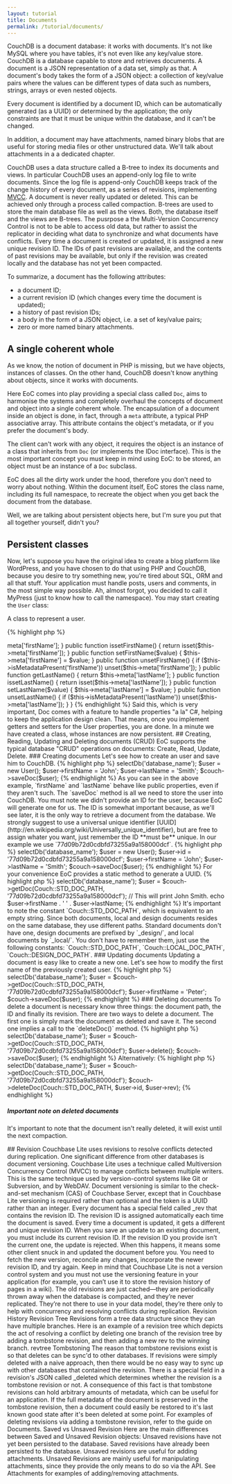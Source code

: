 ```yaml
---
layout: tutorial
title: Documents
permalink: /tutorial/documents/
---
```


CouchDB is a document database: it works with documents. It's not like MySQL where you have tables, it's not even like 
any key/value store. CouchDB is a database capable to store and retrieves documents. A document is a JSON representation 
of a data set, simply as that. A document's body takes the form of a JSON object: a collection of key/value pairs where 
the values can be different types of data such as numbers, strings, arrays or even nested objects.
 
Every document is identified by a document ID, which can be automatically generated (as a UUID) or determined by the 
application; the only constraints are that it must be unique within the database, and it can't be changed.
 
In addition, a document may have attachments, named binary blobs that are useful for storing media files or 
other unstructured data. We'll talk about attachments in a a dedicated chapter.

CouchDB uses a data structure called a B-tree to index its documents and views. In particular CouchDB uses an append-only
log file to write documents. Since the log file is append-only CouchDB keeps track of the change history of every document, 
as a series of revisions, implementing [MVCC](http://en.wikipedia.org/wiki/Multiversion_concurrency_control).
A document is never really updated or deleted. This can be achieved only through a process called compaction.
B-trees are used to store the main database file as well as the views. Both, the database itself and the views are B-trees.
The pusrpose a the Multi-Version Concurrency Control is not to be able to access old data, but rather to assist the 
replicator in deciding what data to synchronize and what documents have conflicts. Every time a document is created or 
updated, it is assigned a new unique revision ID. The IDs of past revisions are available, and the contents of past 
revisions may be available, but only if the revision was created locally and the database has not yet been compacted.

To summarize, a document has the following attributes:

- a document ID;
- a current revision ID (which changes every time the document is updated);
- a history of past revision IDs;
- a body in the form of a JSON object, i.e. a set of key/value pairs;
- zero or more named binary attachments.

## A single coherent whole

As we know, the notion of document in PHP is missing, but we have objects, instances of classes. On the other hand, 
CouchDB doesn't know anything about objects, since it works with documents.

Here EoC comes into play providing a special class called `Doc`, aims to harmonise the systems and completely overhaul 
the concepts of document and object into a single coherent whole.
The encapsulation of a document inside an object is done, in fact, through a `meta` attribute, a typical PHP 
associative array. This attribute contains the object's metadata, or if you prefer the document's body.
 
The client can't work with any object, it requires the object is an instance of a class that inherits from 
`Doc` (or implements the IDoc interface). This is the most important concept you must keep in 
mind using EoC: to be stored, an object must be an instance of a `Doc` subclass.

EoC does all the dirty work under the hood, therefore you don't need to worry about nothing. Within the 
document itself, EoC stores the class name, including its full namespace, to recreate the object when you get 
back the document from the database.

Well, we are talking about persistent objects here, but I'm sure you put that all together yourself, didn't you?

## Persistent classes

Now, let's suppose you have the original idea to create a blog platform like WordPress, and you have chosen to do that 
using PHP and CouchDB, because you desire to try something new, you're tired about SQL, ORM and all that stuff. 
Your application must handle posts, users and comments, in the most simple way possible. Ah, almost forgot, you decided 
to call it MyPress (just to know how to call the namespace). You may start creating the `User` class:

A class to represent a user.

{% highlight php %}
<?php

namespace MyPress;

class User {
}
{% endhighlight %}

There are two ways for adding persistence to the above class. The most simple one, that should be normally used, is to 
inherit every class from the superclass Doc. Sometimes you have to deal with the fact that PHP doesn't support multiple 
inheritance: this happens when a class, having already an ancestor, can't extend Doc. To handle a situation like this,
EoC provides a trait, called TDoc, which implements every single method of the IDoc interface. That's all you need.

### Inheriting from Doc

This is the most simple case, just extends Doc class.

{% highlight php %}
<?php

namespace MyPress;

use EoC\Doc\Doc;

class User extends Doc {
}
{% endhighlight %}

### Implementing the IDoc interface using the TDoc trait

Since `User` inherits from `Person`, and PHP doesn't support multiple inheritance, let's implements IDoc interface, using 
TDoc trait.

{% highlight php %}
<?php

namespace MyPress;

use EoC\Doc\IDoc;
use EoC\Doc\TDoc;

class User extends Person implements IDoc {
  use TDoc;
}
{% endhighlight %}

## Document's properties

Our class still doesn't have any property. At least, an user will have a first name and a last name, so let's add 
getters and setters for these properties. It's important to note here, we don't use any protected members, on the 
contrary methods relay on the `meta` array. Elephant on Couch just care about this array. Every single key/value inside 
the array will be stored, while the other private or protected members are not taken into account, never.

{% highlight php %}
<?php

namespace MyPress;

use EoC\Doc\Doc;

class User extends Doc {

  public function getFirstName() {
    return $this->meta['firstName'];
  }

  public function issetFirstName() {
    return isset($this->meta['firstName']);
  }

  public function setFirstName($value) {
    $this->meta['firstName'] = $value;
  }

  public function unsetFirstName() {
    if ($this->isMetadataPresent('firstName'))
      unset($this->meta['firstName']);
  }

  public function getLastName() {
    return $this->meta['lastName'];
  }

  public function issetLastName() {
    return isset($this->meta['lastName']);
  }

  public function setLastName($value) {
    $this->meta['lastName'] = $value;
  }

  public function unsetLastName() {
    if ($this->isMetadataPresent('lastName'))
      unset($this->meta['lastName']);
  }

}
{% endhighlight %}

Said this, which is very important, Doc comes with a feature to handle properties "a la" C#, helping to keep the 
application design clean. That means, once you implement getters and setters for the User properties, you are done.
In a minute we have created a class, whose instances are now persistent.

## Creating, Reading, Updating and Deleting documents (CRUD)

EoC supports the typical database "CRUD" operations on documents: Create, Read, Update, Delete.

### Creating documents

Let's see how to create an user and save him to CouchDB.

{% highlight php %}
<?php

namespace MyPress;

use EoC\Couch;
use EoC\Adapter;

$couch = new Couch(new Adapter\CurlAdapter('127.0.0.1:5984', 'username', 'password'));
$couch->selectDb('database_name');

$user = new User();
$user->firstName = 'John';
$user->lastName = 'Smith';

$couch->saveDoc($user);
{% endhighlight %}

As you can see in the above example, `firstName` and `lastName` behave like public properties, even if they aren't such. 
The `saveDoc` method is all we need to store the user into CouchDB.

You must note we didn't provide an ID for the user, because EoC will generate one for us. The ID is somewhat important 
because, as we'll see later, it is the only way to retrieve a document from the database. We strongly suggest to use 
a universal unique identifier [UUID](http://en.wikipedia.org/wiki/Universally_unique_identifier), but are free to 
assign whater you want, just remember the ID **must be** unique. In our example we use `77d09b72d0cdbfd73255a9a158000dcf`.  

{% highlight php %}
<?php

namespace MyPress;

use EoC\Couch;
use EoC\Adapter;

$couch = new Couch(new Adapter\CurlAdapter('127.0.0.1:5984', 'username', 'password'));
$couch->selectDb('database_name');

$user = new User();
$user->id = '77d09b72d0cdbfd73255a9a158000dcf';
$user->firstName = 'John';
$user->lastName = 'Smith';

$couch->saveDoc($user);
{% endhighlight %}

For your convenience EoC provides a static method to generate a UUID. 

{% highlight php %}
<?php

use EoC\Generator\UUID;

$uuid = UUID::generate(UUID::UUID_RANDOM, UUID::FMT_STRING);
{% endhighlight %}

### Reading documents

In the example above we created an user instance that we stored into CouchDB. Let's see how we can retrieve the same 
user from the database, using `77d09b72d0cdbfd73255a9a158000dcf`, the ID we previously assigned.

{% highlight php %}
<?php

namespace MyPress;

use EoC\Couch;
use EoC\Adapter;

$couch = new Couch(new Adapter\CurlAdapter('127.0.0.1:5984', 'username', 'password'));
$couch->selectDb('database_name');

$user = $couch->getDoc(Couch::STD_DOC_PATH, '77d09b72d0cdbfd73255a9a158000dcf');

// This will print John Smith.
echo $user->firstName . ' ' . $user->lastName;
{% endhighlight %}

It's important to note the constant `Couch::STD_DOC_PATH`, which is equivalent to an empty string. Since both documents, 
local and design documents resides on the same database, they use different paths. Standard documents don't have one, design 
documents are prefixed by `_design/`, and local documents by `_local/`. You don't have to remember them, just use the 
following constants: `Couch::STD_DOC_PATH`, `Couch::LOCAL_DOC_PATH`, `Couch::DESIGN_DOC_PATH`.

### Updating documents

Updating a document is easy like to create a new one. Let's see how to modify the first name of the previously created user.

{% highlight php %}
<?php

namespace MyPress;

use EoC\Couch;
use EoC\Adapter;

$couch = new Couch(new Adapter\CurlAdapter('127.0.0.1:5984', 'username', 'password'));
$couch->selectDb('database_name');

$user = $couch->getDoc(Couch::STD_DOC_PATH, '77d09b72d0cdbfd73255a9a158000dcf');
$user->firstName = 'Peter';

$couch->saveDoc($user);
{% endhighlight %}

### Deleting documents

To delete a document is necessary know three things: the document path, the ID and finally its revision.
There are two ways to delete a document. The first one is simply mark the document as deleted and save it. The second 
one implies a call to the `deleteDoc()` method.

{% highlight php %}
<?php

namespace MyPress;

use EoC\Couch;
use EoC\Adapter;

$couch = new Couch(new Adapter\CurlAdapter('127.0.0.1:5984', 'username', 'password'));
$couch->selectDb('database_name');

$user = $couch->getDoc(Couch::STD_DOC_PATH, '77d09b72d0cdbfd73255a9a158000dcf');
$user->delete();

$couch->saveDoc($user);
{% endhighlight %}

Alternatively:

{% highlight php %}
<?php

namespace MyPress;

use EoC\Couch;
use EoC\Adapter;

$couch = new Couch(new Adapter\CurlAdapter('127.0.0.1:5984', 'username', 'password'));
$couch->selectDb('database_name');

$user = $couch->getDoc(Couch::STD_DOC_PATH, '77d09b72d0cdbfd73255a9a158000dcf');

$couch->deleteDoc(Couch::STD_DOC_PATH, $user->id, $user->rev);
{% endhighlight %}

<div class="note info">
  <h5>Important note on deleted documents</h5>
  <p>
    It's important to note that the document isn't really deleted, it will exist until the next compaction.
  </p>
</div>

## Revision

Couchbase Lite uses revisions to resolve conflicts detected during replication. One significant difference from other databases is document versioning. Couchbase Lite uses a technique called Multiversion Concurrency Control (MVCC) to manage conflicts between multiple writers. This is the same technique used by version-control systems like Git or Subversion, and by WebDAV. Document versioning is similar to the check-and-set mechanism (CAS) of Couchbase Server, except that in Couchbase Lite versioning is required rather than optional and the token is a UUID rather than an integer.

Every document has a special field called _rev that contains the revision ID. The revision ID is assigned automatically each time the document is saved. Every time a document is updated, it gets a different and unique revision ID.

When you save an update to an existing document, you must include its current revision ID. If the revision ID you provide isn’t the current one, the update is rejected. When this happens, it means some other client snuck in and updated the document before you. You need to fetch the new version, reconcile any changes, incorporate the newer revision ID, and try again.

Keep in mind that Couchbase Lite is not a version control system and you must not use the versioning feature in your application (for example, you can’t use it to store the revision history of pages in a wiki). The old revisions are just cached—they are periodically thrown away when the database is compacted, and they’re never replicated. They’re not there to use in your data model, they’re there only to help with concurrency and resolving conflicts during replication.

Revision History
Revision Tree

Revisions form a tree data structure since they can have multiple branches.

Here is an example of a revision tree which depicts the act of resolving a conflict by deleting one branch of the revision tree by adding a tombstone revision, and then adding a new rev to the winning branch.

revtree
Tombstoning

The reason that tombstone revisions exist is so that deletes can be sync'd to other databases. If revisions were simply deleted with a naive approach, then there would be no easy way to sync up with other databases that contained the revision.

There is a special field in a revision's JSON called _deleted which determines whether the revision is a tombstone revision or not. A consequence of this fact is that tombstone revisions can hold arbitrary amounts of metadata, which can be useful for an application. If the full metadata of the document is preserved in the tombstone revision, then a document could easily be restored to it's last known good state after it's been deleted at some point.

For examples of deleting revisions via adding a tombstone revision, refer to the guide on Documents.

Saved vs Unsaved Revision
Here are the main differences between Saved and Unsaved Revision objects:

Unsaved revisions have not yet been persisted to the database.
Saved revisions have already been persisted to the database.
Unsaved revisions are useful for adding attachments.
Unsaved Revisions are mainly useful for manipulating attachments, since they provide the only means to do so via the API. See Attachments for examples of adding/removing attachments.